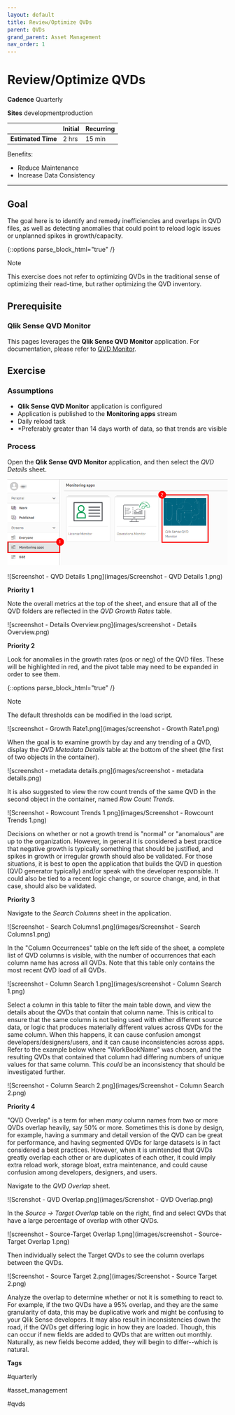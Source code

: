 ```yaml
---
layout: default
title: Review/Optimize QVDs
parent: QVDs
grand_parent: Asset Management
nav_order: 1
---
```


# Review/Optimize QVDs  <i class="fas fa-tools fa-xs" title="Tooling | Pre-Built Solutions"></i>

**Cadence** <span class="label cadence">Quarterly</span>

**Sites** <span class="label dev">development</span><span class="label prod">production</span>

|                                  		                    | Initial  | Recurring  |
|---------------------------------------------------------|----------|------------|
| <i class="far fa-clock fa-sm"></i> **Estimated Time**   | 2 hrs  | 15 min       |

Benefits:

  -	Reduce Maintenance
  -	Increase Data Consistency

-------------------------

## Goal

The goal here is to identify and remedy inefficiencies and overlaps in QVD files, as well as detecting anomalies that could point to reload logic issues or unplanned spikes in growth/capacity.

{::options parse_block_html="true" /}
<div class="card">
<div class="card-header">
<i class="fas fa-exclamation-circle fa-sm"></i> Note
</div>
<div class="card-body">
<p>This exercise does not refer to optimizing QVDs in the traditional sense of optimizing their read-time, but rather optimizing the QVD inventory.</p>
</div>
</div>

## Prerequisite <i class="fas fa-tools fa-xs" title="Tooling | Pre-Built Solutions"></i>

### Qlik Sense QVD Monitor

This pages leverages the **Qlik Sense QVD Monitor** application. For documentation, please refer to [QVD Monitor](../../tooling/qvd_monitor.md).

## Exercise

### Assumptions

  - **Qlik Sense QVD Monitor** application is configured
  - Application is published to the **Monitoring apps** stream
  - Daily reload task
  - *Preferably greater than 14 days worth of data, so that trends are visible
  
### Process

Open the **Qlik Sense QVD Monitor** application, and then select the _QVD Details_ sheet.

![optimize_qvds_1.png](images/optimize_qvds_1.png)

![Screenshot - QVD Details 1.png](images/Screenshot - QVD Details 1.png)

**Priority 1**

Note the overall metrics at the top of the sheet, and ensure that all of the QVD folders are reflected in the _QVD Growth Rates_ table.

![screenshot - Details Overview.png](images/screenshot - Details Overview.png)

**Priority 2**

Look for anomalies in the growth rates (pos or neg) of the QVD files. These will be highlighted in red, and the pivot table may need to be expanded in order to see them.

{::options parse_block_html="true" /}
<div class="card">
<div class="card-header">
<i class="fas fa-exclamation-circle fa-sm"></i> Note
</div>
<div class="card-body">
<p>The default thresholds can be modified in the load script.</p>
</div>
</div>

![screenshot - Growth Rate1.png](images/screenshot - Growth Rate1.png)

When the goal is to examine growth by day and any trending of a QVD, display the _QVD Metadata Details_ table at the bottom of the sheet (the first of two objects in the container).

![screenshot - metadata details.png](images/screenshot - metadata details.png)

It is also suggested to view the row count trends of the same QVD in the second object in the container, named _Row Count Trends_.

![Screenshot - Rowcount Trends 1.png](images/Screenshot - Rowcount Trends 1.png)

Decisions on whether or not a growth trend is "normal" or "anomalous" are up to the organization. However, in general it is considered a best practice that negative growth is typically something that should be justified, and spikes in growth or irregular growth should also be validated. For those situations, it is best to open the application that builds the QVD in question (QVD generator typically) and/or speak with the developer responsible. It could also be tied to a recent logic change, or source change, and, in that case, should also be validated.

**Priority 3**

Navigate to the _Search Columns_ sheet in the application.

![Screenshot - Search Columns1.png](images/Screenshot - Search Columns1.png)

In the "Column Occurrences" table on the left side of the sheet, a complete list of QVD columns is visible, with the number of occurrences that each column name has across all QVDs. Note that this table only contains the most recent QVD load of all QVDs.

![screenshot - Column Search 1.png](images/screenshot - Column Search 1.png)

Select a column in this table to filter the main table down, and view the details about the QVDs that contain that column name. This is critical to ensure that the same column is not being used with either different source data, or logic that produces materially different values across QVDs for the same column. When this happens, it can cause confusion amongst developers/designers/users, and it can cause inconsistencies across apps. Refer to the example below where "WorkBookName" was chosen, and the resulting QVDs that contained that column had differing numbers of unique values for that same column. This *could* be an inconsistency that should be investigated further.

![Screenshot - Column Search 2.png](images/Screenshot - Column Search 2.png)

**Priority 4**

"QVD Overlap" is a term for when _many_ column names from two or more QVDs overlap heavily, say 50% or more. Sometimes this is done by design, for example, having a summary and detail version of the QVD can be great for performance, and having segmented QVDs for large datasets is in fact considered a best practices. However, when it is unintended that QVDs greatly overlap each other or are duplicates of each other, it could imply extra reload work, storage bloat, extra maintenance, and could cause confusion among developers, designers, and users.

Navigate to the _QVD Overlap_ sheet.

![Screnshot - QVD Overlap.png](images/Screnshot - QVD Overlap.png)

In the _Source → Target Overlap_ table on the right, find and select QVDs that have a large percentage of overlap with other QVDs. 

![screenshot - Source-Target Overlap 1.png](images/screenshot - Source-Target Overlap 1.png)

Then individually select the Target QVDs to see the column overlaps between the QVDs.

![Screenshot - Source Target 2.png](images/Screenshot - Source Target 2.png)

Analyze the overlap to determine whether or not it is something to react to. For example, if the two QVDs have a 95% overlap, and they are the same granularity of data, this may be duplicative work and might be confusing to your Qlik Sense developers.   It may also result in inconsistencies down the road, if the QVDs get differing logic in how they are loaded. Though, this can occur if new fields are added to QVDs that are written out monthly. Naturally, as new fields become added, they will begin to differ--which is natural.


**Tags**

#quarterly

#asset_management

#qvds

&nbsp;
